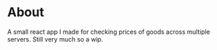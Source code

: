 # About

A small react app I made for checking prices of goods across multiple servers. Still very much so a wip.
